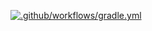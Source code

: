 [![.github/workflows/gradle.yml](https://github.com/NestJul/Patterns2/actions/workflows/gradle.yml/badge.svg)](https://github.com/NestJul/Patterns2/actions/workflows/gradle.yml)

